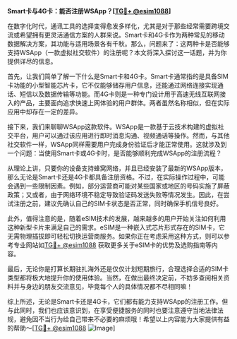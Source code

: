 **Smart卡与4G卡：能否注册WSApp？[[TG💪+ @esim1088](https://t.me/s/esim1088)]**

在数字化时代，通讯工具的选择变得愈发多样化，尤其是对于那些经常需要跨境交流或希望拥有更灵活通信方案的人群来说。Smart卡和4G卡作为两种常见的移动数据解决方案，其功能与适用场景各有千秋。那么，问题来了：这两种卡是否能够支持WSApp（一款虚拟社交软件）的注册呢？本文将深入探讨这一话题，并为你提供详尽的信息。

首先，让我们简单了解一下什么是Smart卡和4G卡。Smart卡通常指的是具备SIM卡功能的小型智能芯片卡，它不仅能够储存用户信息，还能通过网络连接实现通话、短信以及数据传输等功能。而4G卡则是一种专门设计用于高速无线互联网接入的产品，主要面向追求快速上网体验的用户群体。两者虽然名称相似，但在实际应用中却存在一定的差异。

接下来，我们来聊聊WSApp这款软件。WSApp是一款基于云技术构建的虚拟社交平台，用户可以通过该应用进行即时消息沟通、视频通话等操作。然而，与其他社交软件一样，WSApp同样需要用户完成身份验证后才能正常使用。这就涉及到一个问题：当使用Smart卡或4G卡时，是否能够顺利完成WSApp的注册流程？

从理论上讲，只要你的设备支持蜂窝网络，并且已经安装了最新的WSApp版本，那么无论是Smart卡还是4G卡都具备注册资格。不过，在实际操作过程中，可能会遇到一些限制因素。例如，部分运营商可能对某些国家或地区的号码实施了屏蔽政策；又或者，由于网络环境不稳定导致验证码发送失败等情况发生。因此，在尝试注册之前，建议先确认自己的SIM卡状态是否正常，同时确保手机信号良好。

此外，值得注意的是，随着eSIM技术的发展，越来越多的用户开始关注如何利用这种新型卡片来满足自己的需求。eSIM是一种嵌入式芯片形式存在的SIM卡，它无需物理插拔即可轻松切换运营商服务。如果你正在考虑采用这种方式，则可以参考专业网站如[TG💪+ @esim1088](https://t.me/s/esim1088) 获取更多关于eSIM卡的优势及选购指南等内容。

最后，无论你是打算长期驻扎海外还是仅仅计划短期旅行，合理选择合适的SIM卡类型都将极大地提升你的使用体验。当然，在做出最终决定前，不妨多查阅相关资料并与身边的朋友交流意见，毕竟每个人的具体情况都不尽相同嘛！

综上所述，无论是Smart卡还是4G卡，它们都有能力支持WSApp的注册工作。但与此同时，我们也应该意识到，在享受便捷服务的同时也要注意遵守当地法律法规，避免因不当行为给自己带来不必要的麻烦哦！希望以上内容能为大家提供有益的帮助～[[TG💪+ @esim1088](https://t.me/s/esim1088) ![Image](https://i.postimg.cc/4NQfJmqS/Snipaste-2025-05-13-00-14-12.png)]